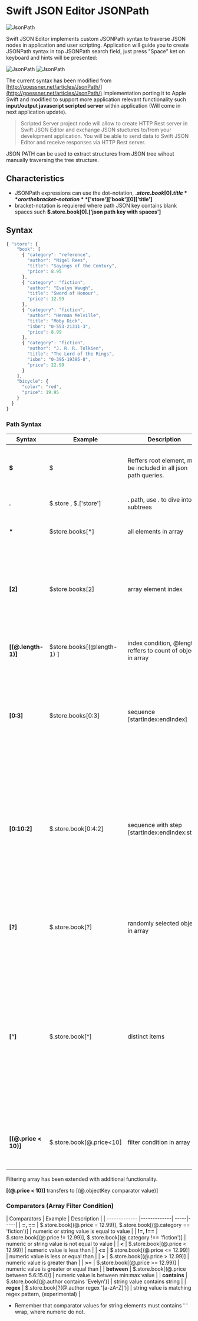 # Swift JSON Editor JSONPath

![JsonPath](http://api.artproweb.com/sje/documentation/jsonPath.png "Json Path")

Swift JSON Editor implements custom JSONPath syntax to traverse JSON nodes in application and user scripting. Application will guide you to create JSONPath syntax in top JSONPath search field, just press "Space" ket on keyboard and hints will be presented:

![JsonPath](http://api.artproweb.com/sje/documentation/jsonPath-Dot.png "Json Path")
![JsonPath](http://api.artproweb.com/sje/documentation/jsonPath-Array.png "Json Path")

The current syntax has been modified from [http://goessner.net/articles/JsonPath/](http://goessner.net/articles/JsonPath/) implementation porting it to Apple Swift and modified to support more application relevant functionality such **input/output javascript scripted server** within application (Will come in next application update).

> Scripted Server project node will allow to create HTTP Rest server in Swift JSON Editor and exchange JSON stuctures to/from your development application. You will be able to send data to Swift JSON Editor and receive responses via HTTP Rest server.

JSON PATH can be used to extract structures from JSON tree wihout manually traversing the tree structure.

## Characteristics

- JSONPath expressions can use the dot–notation, **$.store.book[0].title** or or the bracket–notation **$['store']['book'][0]['title']**
- bracket-notation is requiered where path JSON key contains blank spaces such **$.store.book[0].['json path key with spaces']**

## Syntax


```javascript
{ "store": {
    "book": [ 
      { "category": "reference",
        "author": "Nigel Rees",
        "title": "Sayings of the Century",
        "price": 8.95
      },
      { "category": "fiction",
        "author": "Evelyn Waugh",
        "title": "Sword of Honour",
        "price": 12.99
      },
      { "category": "fiction",
        "author": "Herman Melville",
        "title": "Moby Dick",
        "isbn": "0-553-21311-3",
        "price": 8.99
      },
      { "category": "fiction",
        "author": "J. R. R. Tolkien",
        "title": "The Lord of the Rings",
        "isbn": "0-395-19395-8",
        "price": 22.99
      }
    ],
    "bicycle": {
      "color": "red",
      "price": 19.95
    }
  }
}
```

### Path Syntax


| Syntax        | Example           | Description  | Result |
| ------------- |-------------| -----|-----|
| **$**     | $ | Reffers root element, must be included in all json path queries. | Will return root JSON Element, the whole tree |
| **.**      | $.store , $.['store']      |   . path, use . to dive into subtrees | will return store object |
| **<p>*</p>** | $store.books[*]      | all elements in array | Will return all objects in books array |
| **[2]** | $store.books[2] | array element index | will return 3rd object from books array, remember indexings starts from 0 element in arrays |
| **[(@.length-1)]** | $store.books[(@length-1) ] | index condition, @length reffers to count of objects in array | will return last object in books array |
| **[0:3]** | $store.books[0:3] | sequence [startIndex:endIndex] | will return 4 objects in sequence from books array starting at 0 to 3 index (total of 4 objects) |
| **[0:10:2]** | $.store.book[0:4:2] | sequence with step [startIndex:endIndex:step] | will return every second objects from books array from sequence starting at 0 ending at 4 index (will return objects with indexes 0 and 2) |
| **[?]** | $.store.book[?] | randomly selected object in array | will return any single randomly selected object from books array |
| **[^]** | $.store.book[^] | distinct items | JSONPath will traverse the array, compare and return every object that has different key structure than differ from the most common object key structure in array.|
|**[(@.price < 10)]** | $.store.book[@.price<10] | filter condition in array | return all objects in array with price element lower than 10 |


Filtering array has been extended with additional functionality.

**[(@.price < 10)]** transfers to [(@.objectKey comparator value)]


### Comparators (Array Filter Condition)


| Comparators        | Example           | Description  |
| ------------- |-------------| -----|-----|
| **=, ==** | $.store.book[(@.price = 12.99)], $.store.book[(@.category == 'fiction')]  | numeric or string value is equal to value |
| **!=, !==** | $.store.book[(@.price != 12.99)], $.store.book[(@.category !== 'fiction')]  | numeric or string value is not equal to value |
| **<** | $.store.book[(@.price < 12.99)]  | numeric value is less than |
| **<=** | $.store.book[(@.price <= 12.99)]  | numeric value is less or equal than |
| **>** | $.store.book[(@.price > 12.99)]  | numeric value is greater than |
| **>=** | $.store.book[(@.price >= 12.99)]  | numeric value is greater or equal than |
| **between** | $.store.book[(@.price between 5.6:15.0)]  | numeric value is between min:max value |
| **contains** | $.store.book[(@.author contains 'Evelyn')]  | string value contains string |
| **regex** | $.store.book[?(@.author regex '[a-zA-Z]')]  | string value is matching regex pattern, (experimental) |

* Remember that comparator values for string elements must contains ' ' wrap, where numeric do not.



